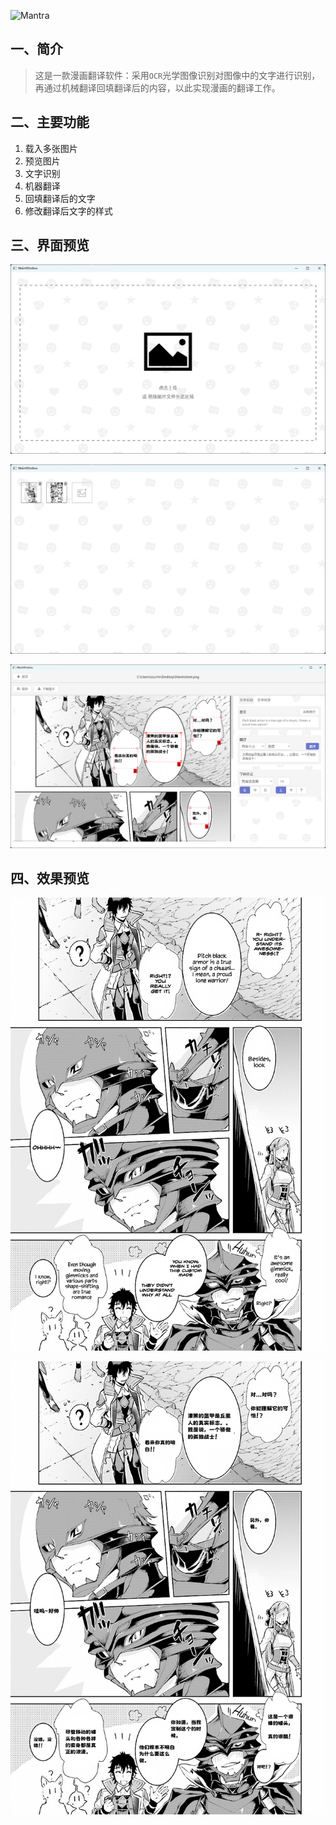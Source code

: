 ![Mantra](https://socialify.git.ci/sou1maker/Mantra/image?language=1&name=1&owner=1&theme=Light)

## 一、简介

> 这是一款漫画翻译软件：采用`OCR`光学图像识别对图像中的文字进行识别，再通过机械翻译回填翻译后的内容，以此实现漫画的翻译工作。

## 二、主要功能

1. 载入多张图片
2. 预览图片
3. 文字识别
4. 机器翻译
5. 回填翻译后的文字
6. 修改翻译后文字的样式

## 三、界面预览

![upload](./preview/upload.png)

![upload](./preview/collection.png)

![upload](./preview/handle.png)

## 四、效果预览

![orginal](./preview/orginal.png)

![translated](./preview/translated.png)
